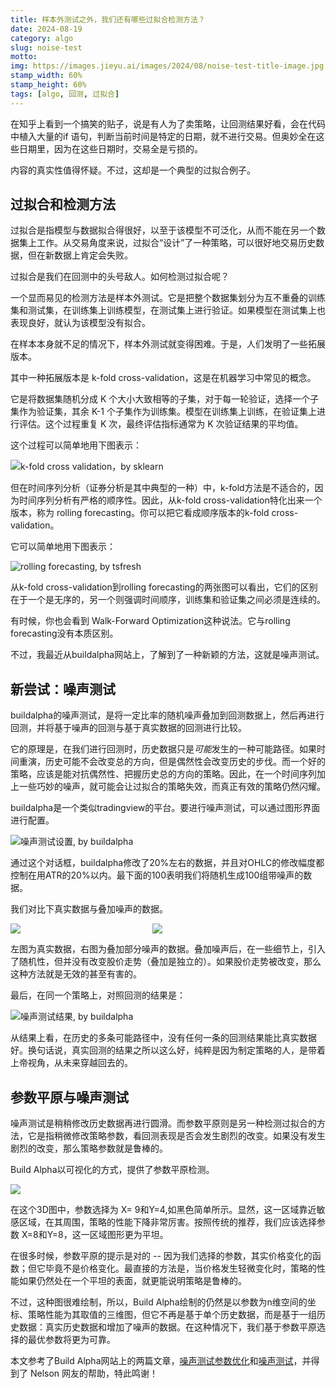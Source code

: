 ```yaml
---
title: 样本外测试之外，我们还有哪些过拟合检测方法？
date: 2024-08-19
category: algo
slug: noise-test
motto: 
img: https://images.jieyu.ai/images/2024/08/noise-test-title-image.jpg
stamp_width: 60%
stamp_height: 60%
tags: [algo, 回测, 过拟合]
---
```


在知乎上看到一个搞笑的贴子，说是有人为了卖策略，让回测结果好看，会在代码中植入大量的if 语句，判断当前时间是特定的日期，就不进行交易。但奥妙全在这些日期里，因为在这些日期时，交易全是亏损的。

内容的真实性值得怀疑。不过，这却是一个典型的过拟合例子。

## 过拟合和检测方法

过拟合是指模型与数据拟合得很好，以至于该模型不可泛化，从而不能在另一个数据集上工作。从交易角度来说，过拟合“设计”了一种策略，可以很好地交易历史数据，但在新数据上肯定会失败。

过拟合是我们在回测中的头号敌人。如何检测过拟合呢？

一个显而易见的检测方法是样本外测试。它是把整个数据集划分为互不重叠的训练集和测试集，在训练集上训练模型，在测试集上进行验证。如果模型在测试集上也表现良好，就认为该模型没有拟合。

在样本本身就不足的情况下，样本外测试就变得困难。于是，人们发明了一些拓展版本。

其中一种拓展版本是 k-fold cross-validation，这是在机器学习中常见的概念。

它是将数据集随机分成 K 个大小大致相等的子集，对于每一轮验证，选择一个子集作为验证集，其余 K-1 个子集作为训练集。模型在训练集上训练，在验证集上进行评估。这个过程重复 K 次，最终评估指标通常为 K 次验证结果的平均值。

这个过程可以简单地用下图表示：

![k-fold cross validation，by sklearn](https://images.jieyu.ai/images/2024/08/k-fold-cross-validation.png)

但在时间序列分析（证券分析是其中典型的一种）中，k-fold方法是不适合的，因为时间序列分析有严格的顺序性。因此，从k-fold cross-validation特化出来一个版本，称为 rolling forecasting。你可以把它看成顺序版本的k-fold cross-validation。

它可以简单地用下图表示：

![rolling forecasting, by tsfresh](https://images.jieyu.ai/images/2024/08/walk-forward-optimization.webp)

从k-fold cross-validation到rolling forecasting的两张图可以看出，它们的区别在于一个是无序的，另一个则强调时间顺序，训练集和验证集之间必须是连续的。

有时候，你也会看到 Walk-Forward Optimization这种说法。它与rolling forecasting没有本质区别。

不过，我最近从buildalpha网站上，了解到了一种新颖的方法，这就是噪声测试。

## 新尝试：噪声测试

buildalpha的噪声测试，是将一定比率的随机噪声叠加到回测数据上，然后再进行回测，并将基于噪声的回测与基于真实数据的回测进行比较。

它的原理是，在我们进行回测时，历史数据只是*可能*发生的一种可能路径。如果时间重演，历史可能不会改变总的方向，但是偶然性会改变历史的步伐。而一个好的策略，应该是能对抗偶然性、把握历史总的方向的策略。因此，在一个时间序列加上一些巧妙的噪声，就可能会让过拟合的策略失效，而真正有效的策略仍然闪耀。

buildalpha是一个类似tradingview的平台。要进行噪声测试，可以通过图形界面进行配置。

![噪声测试设置, by buildalpha](https://images.jieyu.ai/images/2024/08/add-noise.jpg)

通过这个对话框，buildalpha修改了20%左右的数据，并且对OHLC的修改幅度都控制在用ATR的20%以内。最下面的100表明我们将随机生成100组带噪声的数据。

我们对比下真实数据与叠加噪声的数据。

<div style="display:flex">
<div style="width:45%">
<img src="https://images.jieyu.ai/images/2024/08/noise-test-real-price.jpg"/>
</div>
<div style="width: 45%"><img src="https://images.jieyu.ai/images/2024/08/noise-test-modified-price.jpg"/></div>
</div>

左图为真实数据，右图为叠加部分噪声的数据。叠加噪声后，在一些细节上，引入了随机性，但并没有改变股价走势（叠加是独立的）。如果股价走势被改变，那么这种方法就是无效的甚至有害的。

最后，在同一个策略上，对照回测的结果是：

![噪声测试结果, by buildalpha](https://images.jieyu.ai/images/2024/08/noise-test-result.jpg)

从结果上看，在历史的多条可能路径中，没有任何一条的回测结果能比真实数据好。换句话说，真实回测的结果之所以这么好，纯粹是因为制定策略的人，是带着上帝视角，从未来穿越回去的。

## 参数平原与噪声测试

噪声测试是稍稍修改历史数据再进行圆滑。而参数平原则是另一种检测过拟合的方法，它是指稍微修改策略参数，看回测表现是否会发生剧烈的改变。如果没有发生剧烈的改变，那么策略参数就是鲁棒的。

Build Alpha以可视化的方式，提供了参数平原检测。

![](https://images.jieyu.ai/images/2024/08/params-plaetu-original.jpg)

在这个3D图中，参数选择为 X= 9和Y=4,如黑色简单所示。显然，这一区域靠近敏感区域，在其周围，策略的性能下降非常厉害。按照传统的推荐，我们应该选择参数 X=8和Y=8，这一区域图形更为平坦。

在很多时候，参数平原的提示是对的 -- 因为我们选择的参数，其实价格变化的函数；但它毕竟不是价格变化。最直接的方法是，当价格发生轻微变化时，策略的性能如果仍然处在一个平坦的表面，就更能说明策略是鲁棒的。

不过，这种图很难绘制，所以，Build Alpha绘制的仍然是以参数为n维空间的坐标、策略性能为其取值的三维图，但它不再是基于单个历史数据，而是基于一组历史数据：真实历史数据和增加了噪声的数据。在这种情况下，我们基于参数平原选择的最优参数将更为可靠。

本文参考了Build Alpha网站上的两篇文章，[噪声测试参数优化](https://www.buildalpha.com/noise-test-parameter-optimization/)和[噪声测试](https://www.buildalpha.com/noise-test/)，并得到了 Nelson 网友的帮助，特此鸣谢！
